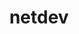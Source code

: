 ---
permalink: /engineering/projects/netdev/
project_link_name: netdev
project_url: n/a
statsAvailable: 'false'
title: netdev
---